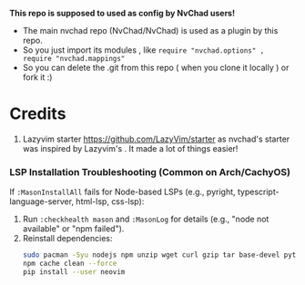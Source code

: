 **This repo is supposed to used as config by NvChad users!**

- The main nvchad repo (NvChad/NvChad) is used as a plugin by this repo.
- So you just import its modules , like `require "nvchad.options" , require "nvchad.mappings"`
- So you can delete the .git from this repo ( when you clone it locally ) or fork it :)

# Credits

1) Lazyvim starter https://github.com/LazyVim/starter as nvchad's starter was inspired by Lazyvim's . It made a lot of things easier!

### LSP Installation Troubleshooting (Common on Arch/CachyOS)
If `:MasonInstallAll` fails for Node-based LSPs (e.g., pyright, typescript-language-server, html-lsp, css-lsp):
1. Run `:checkhealth mason` and `:MasonLog` for details (e.g., "node not available" or "npm failed").
2. Reinstall dependencies:
   ```bash
   sudo pacman -Syu nodejs npm unzip wget curl gzip tar base-devel python python-pip
   npm cache clean --force
   pip install --user neovim

